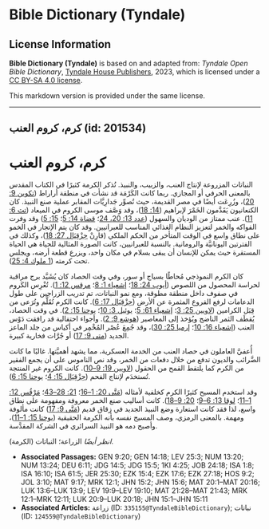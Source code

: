# Bible Dictionary (Tyndale)

## License Information

**Bible Dictionary (Tyndale)** is based on and adapted from: _Tyndale Open Bible Dictionary_, [Tyndale House Publishers](https://tyndaleopenresources.com/), 2023, which is licensed under a [CC BY-SA 4.0 license](https://creativecommons.org/licenses/by-sa/4.0/legalcode.en).

This markdown version is provided under the same license.



--------------------------------

## كرم، كروم العنب (id: 201534)

كرم، كروم العنب
===============

النباتات المزروعة لإنتاج العنب، والزبيب، والنبيذ. تُذكر الكرمة كثيرًا في الكتاب المقدس بالمعنى الحرفي أو المجازي. ربما كانت الكَرْمَة قد نشأت في منطقة أراراط ([تكوين 9: 20](https://ref.ly/Gen9:20))، وزُرِعَت أيضًا في مصر القديمة، حيث تُصوِّر جَدارِيَّات المقابر عملية صنع النبيذ. كان الكنعانيون يَقَدَّمون الخَمْرَ لإبراهيم ([14: 18](https://ref.ly/Gen14:18))، وقد وَصَّف موسى الكروم في الميعاد ([تث 6: 11](https://ref.ly/Deut6:11)). عنب ممتاز من الوديان والسهول ([عدد 13: 20، 24](https://ref.ly/Num13:20)؛ [قضاة 14: 5](https://ref.ly/Judg14:5)؛ [15: 5](https://ref.ly/Judg15:5)) وقد وفرت الفواكه والخمر لتعزيز النظام الغذائي المناسب للعبرانيين. وقد كان يتم الإتجار في الخمو على نطاق واسع في الوقت المتأخر من الحكم الملكي (قارِنْ [حِزْقِيَال 27: 18](https://ref.ly/Ezek27:18))، وكذلك في الفترتين اليونانيَّة والرومانية. بالنسبة للعبرانيين، كانت الصورة المثالية للحياة هي الحياة المستقرة حيث يمكن للإنسان أن يبقى بسلام في مكان واحد، ويزرع قطعة أرضه، ويجلس تحت كرمته ([1 ملوك 4: 25](https://ref.ly/1Kgs4:25)).

كان الكرم النموذجي مُحاطًا بسياج أو سور، وفي وقت الحصاد كان يُشَيَّد برج مراقبة لحراسة المحصول من اللصوص ([أيوب 24: 18](https://ref.ly/Job24:18)؛ [إشعياء 1: 8](https://ref.ly/Isa1:8)؛ [مرقس 12: 1](https://ref.ly/Mark12:1)). تُغْرِس الكَروم في صفوف داخل منطقة مطوقة، ومع نمو النباتات، تم تدريب الزراجين على طول الدعامات لرفع الفروع المثمرة عن الأرض ([حِزْقِيَال 17: 6](https://ref.ly/Ezek17:6)). كانت الكرم تُقَلَّم وتُرَعى من قِبَل الكرامين ([لاويين 25: 3](https://ref.ly/Lev25:3)؛ [إشعياء 61: 5](https://ref.ly/Isa61:5)؛ [يوئيل 3: 10](https://ref.ly/Joel3:10)؛ [يوحنا 15: 2](https://ref.ly/John15:2)). في وقت الحصاد، يُقطَف الثمر الناضج ويُؤخذ إلى المعاصير ([هوشع 9: 2](https://ref.ly/Hos9:2)). وأجواء احتفالية قد رافقت دَوْس العنب ([إشعياء 16: 10](https://ref.ly/Isa16:10)؛ [إرميا 25: 30](https://ref.ly/Jer25:30))، وقد جُمِعَ عُصْر المُخْمِر في أكياس من جلد الماعز الجديد ([متى 9: 17](https://ref.ly/Matt9:17)) أو جُرَّات فخارية كبيرة.

أُعفيَّ العاملون في حصاد العنب من الخدمة العسكرية، مما يشهد أهميَّتها. غالبًا ما كانت الضَّرائب والديون تدفع من خلال دفعات من الخمر، وقد نص الناموس على أن يجمع الفقير من الكرم كما يلتقط القمح من الحقول ([لاويين 19: 9–10](https://ref.ly/Lev19:9-Lev19:10)). كانت الكروم غير المنتجة تُستخدَم لإنتاج الفحم ([حِزْقِيَال 15: 4](https://ref.ly/Ezek15:4)؛ [يوحنا 15: 6](https://ref.ly/John15:6)).

وقد استخدم المسيح كثيرًا الكرم كخلفية لأمثاله ([مَتَّى 20: 1–16](https://ref.ly/Matt20:1-Matt20:16)؛ [21: 28–43](https://ref.ly/Matt21:28-Matt21:43)؛ [مَرْقُس 12: 1–11](https://ref.ly/Mark12:1-Mark12:11)؛ [لوقا 13: 6–9](https://ref.ly/Luke13:6-Luke13:9)؛ [20: 9–18](https://ref.ly/Luke20:9-Luke20:18)). كانت أساليب صنع الخمر معروفة ومفهومة على نطاق واسع، لذا فقد كانت استعارة وضع النبيذ الجديد في زقاق قديم ([مَتَّى 9: 17](https://ref.ly/Matt9:17)) كانت مألوفة ومهمة. بالمعنى الرمزي، وصف المسيح نفسه بأنه الكرمة الحقيقية ([يوحنا 15: 1–11](https://ref.ly/John15:1-John15:11))، وأصبح دمه هو النبيذ السرائري في الشركة المقدَّسة.

*انظر أيضًا* الزراعة؛ النباتات (الكرمة).

* **Associated Passages:** GEN 9:20; GEN 14:18; LEV 25:3; NUM 13:20; NUM 13:24; DEU 6:11; JDG 14:5; JDG 15:5; 1KI 4:25; JOB 24:18; ISA 1:8; ISA 16:10; ISA 61:5; JER 25:30; EZK 15:4; EZK 17:6; EZK 27:18; HOS 9:2; JOL 3:10; MAT 9:17; MRK 12:1; JHN 15:2; JHN 15:6; MAT 20:1–MAT 20:16; LUK 13:6–LUK 13:9; LEV 19:9–LEV 19:10; MAT 21:28–MAT 21:43; MRK 12:1–MRK 12:11; LUK 20:9–LUK 20:18; JHN 15:1–JHN 15:11
* **Associated Articles:** زراعة (ID: `335155@TyndaleBibleDictionary`); نباتات (ID: `124559@TyndaleBibleDictionary`)

